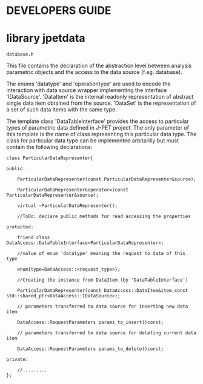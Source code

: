 DEVELOPERS GUIDE
================


library jpetdata
================

	database.h

This file contains the declaration of the abstraction level between analysis
parametric objects and the access to the data source (f.eg. database).

The enums 'datatype' and 'operationtype' are used to encode the interaction
with data source wrapper implementing the interface 'IDataSource'.
'DataItem' is the internal readonly representation of abstract single data
item obtained from the source.
'DataSet' is the representation of a set of such data items with the same type.

The template class 'DataTableInterface' provides the access to particular
types of parametric data defined in J-PET project. 
The only parameter of this template is the name of class representing this
particular data type.
The class for particular data type can be implemented arbitarilly but must
contain the following declarations:

	class ParticularDataRepresenter{
	
	public:
	
		ParticularDataRepresenter(const ParticularDataRepresenter&source);
		
		ParticularDataRepresenter&operator=(const ParticularDataRepresenter&source);
		
		virtual ~ParticularDataRepresenter();
		
		//ToDo: declare public methods for read accessing the properties
		
	protected:
	
		friend class DataAccess::DataTableInterface<ParticularDataRepresenter>;
		
		//value of enum 'datatype' meaning the request to data of this type
		
		enum{type=DataAccess::<request_type>};
		
		//Creating the instance from DataItem (by 'DataTableInterface')
		
		ParticularDataRepresenter(const DataAccess::DataItem&item,const std::shared_ptr<DataAccess::IDataSource>);
		
		// parameters transferred to data source for inserting new data item
		
		DataAccess::RequestParameters params_to_insert()const; 
		
		// parameters transferred to data source for deleting current data item
		
		DataAccess::RequestParameters params_to_delete()const;
		
	private:
		
		//.........
	};

